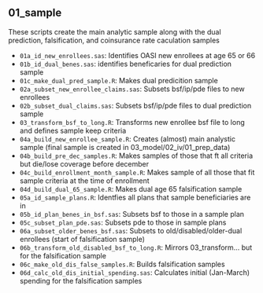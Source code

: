 ## 01_sample

These scripts create the main analytic sample along with the dual prediction, falsification, and coinsurance rate caculation samples

* `01a_id_new_enrollees.sas`: Identifies OASI new enrollees at age 65 or 66  
* `01b_id_dual_benes.sas`: identifies beneficaries for dual prediction sample
* `01c_make_dual_pred_sample.R`: Makes dual predicition sample
* `02a_subset_new_enrollee_claims.sas`: Subsets bsf/ip/pde files to new enrollees
* `02b_subset_dual_claims.sas`: Subsets bsf/ip/pde files to dual prediction sample
* `03_transform_bsf_to_long.R`: Transforms new enrollee bsf file to long and defines sample keep criteria
* `04a_build_new_enrollee_sample.R`: Creates (almost) main analystic sample (final sample is created in 03_model/02_iv/01_prep_data)
* `04b_build_pre_dec_samples.R`: Makes samples of those that ft all criteria but die/lose coverage before december
* `04c_build_enrollment_month_sample.R`: Makes sample of all those that fit sample criteria at the time of enrollment
* `04d_build_dual_65_sample.R`: Makes dual age 65 falsification sample
* `05a_id_sample_plans.R`: Identfies all plans that sample beneficiaries are in
* `05b_id_plan_benes_in_bsf.sas`: Subsets bsf to those in a sample plan
* `05c_subset_plan_pde.sas`: Subsets pde to those in sample plans
* `06a_subset_older_benes_bsf.sas`: Subsets to old/disabled/older-dual enrollees (start of falsification sample)
* `06b_transform_old_disabled_bsf_to_long.R`: Mirrors 03_transform... but for the falsification sample
* `06c_make_old_dis_false_samples.R`: Builds falsification samples
* `06d_calc_old_dis_initial_spending.sas`: Calculates initial (Jan-March) spending for the falsification samples
